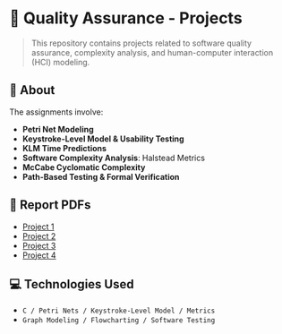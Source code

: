 # 📌 Quality Assurance - Projects
> This repository contains projects related to software quality assurance, complexity analysis, and human-computer interaction (HCI) modeling.

## 📜 About
The assignments involve:

- **Petri Net Modeling**
- **Keystroke-Level Model & Usability Testing**
- **KLM Time Predictions**
- **Software Complexity Analysis**: Halstead Metrics
- **McCabe Cyclomatic Complexity**
- **Path-Based Testing & Formal Verification**


## 📑 Report PDFs
- [Project 1](https://github.com/alex-xiarchos/ceid-softwarequality/blob/main/Project%201.pdf)
- [Project 2](https://github.com/alex-xiarchos/ceid-softwarequality/blob/main/Project%202.pdf)
- [Project 3](https://github.com/alex-xiarchos/ceid-softwarequality/blob/main/Project%203.pdf)
- [Project 4](https://github.com/alex-xiarchos/ceid-softwarequality/blob/main/Project%204.pdf)


## 💻 Technologies Used
- `C / Petri Nets / Keystroke-Level Model / Metrics`
- `Graph Modeling / Flowcharting / Software Testing`
